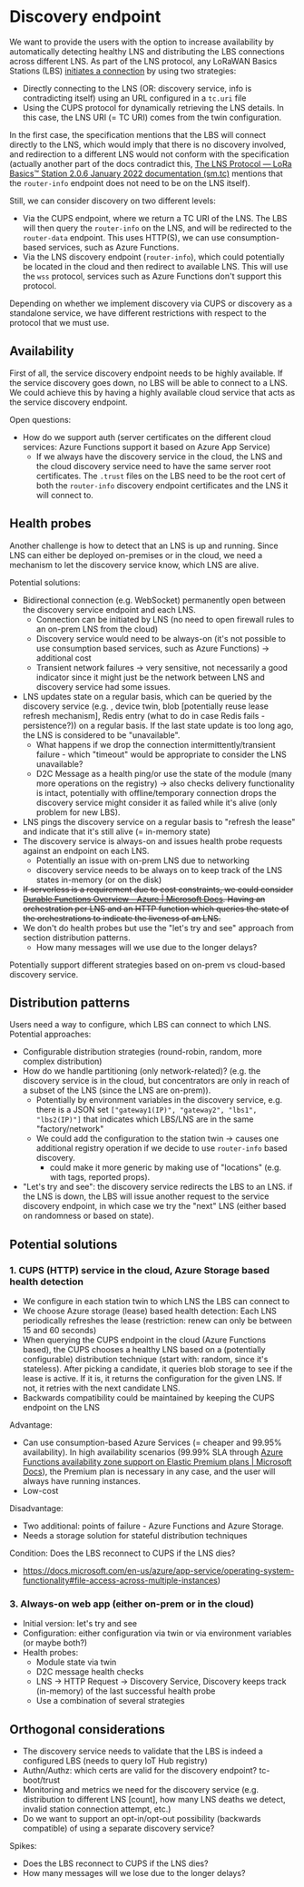 # Discovery endpoint

We want to provide the users with the option to increase availability by automatically detecting healthy LNS and distributing the LBS connections across different LNS. As part of the LNS protocol, any LoRaWAN Basics Stations (LBS) [initiates a connection](https://lora-developers.semtech.com/documentation/tech-papers-and-guides/how-to-use-lora-basics-station) by using two strategies:

- Directly connecting to the LNS (OR: discovery service, info is contradicting itself) using an URL configured in a  `tc.uri` file
- Using the CUPS protocol for dynamically retrieving the LNS details. In this case, the LNS URI (= TC URI) comes from the twin configuration.

In the first case, the specification mentions that the LBS will connect directly to the LNS, which would imply that there is no discovery involved, and redirection to a different LNS would not conform with the specification (actually another part of the docs contradict this, [The LNS Protocol — LoRa Basics™ Station 2.0.6 January 2022 documentation (sm.tc)](https://doc.sm.tc/station/tcproto.html#querying-the-lns-connection-endpoint-discovery) mentions that the `router-info` endpoint does not need to be on the LNS itself).

Still, we can consider discovery on two different levels:

- Via the CUPS endpoint, where we return a TC URI of the LNS. The LBS will then query the `router-info` on the LNS, and will be redirected to the `router-data` endpoint. This uses HTTP(S), we can use consumption-based services, such as Azure Functions.
- Via the LNS discovery endpoint (`router-info`), which could potentially be located in the cloud and then redirect to available LNS. This will use the `wss` protocol, services such as Azure Functions don't support this protocol.

Depending on whether we implement discovery via CUPS or discovery as a standalone service, we have different restrictions with respect to the protocol that we must use.

## Availability

First of all, the service discovery endpoint needs to be highly available. If the service discovery goes down, no LBS will be able to connect to a LNS. We could achieve this by having a highly available cloud service that acts as the service discovery endpoint.

Open questions:

- How do we support auth (server certificates on the different cloud services: Azure Functions support it based on Azure App Service)
  - If we always have the discovery service in the cloud, the LNS and the cloud discovery service need to have the same server root certificates. The `.trust` files on the LBS need to be the root cert of both the `router-info` discovery endpoint certificates and the LNS it will connect to.

## Health probes

Another challenge is how to detect that an LNS is up and running. Since LNS can either be deployed on-premises or in the cloud, we need a mechanism to let the discovery service know, which LNS are alive.

Potential solutions:

- Bidirectional connection (e.g. WebSocket) permanently open between the discovery service endpoint and each LNS.
  - Connection can be initiated by LNS (no need to open firewall rules to an on-prem LNS from the cloud)
  - Discovery service would need to be always-on (it's not possible to use consumption based services, such as Azure Functions) -> additional cost
  - Transient network failures -> very sensitive, not necessarily a good indicator since it might just be the network between LNS and discovery service had some issues.
- LNS updates state on a regular basis, which can be queried by the discovery service (e.g. , device twin, blob [potentially reuse lease refresh mechanism], Redis entry (what to do in case Redis fails - persistence?)) on a regular basis. If the last state update is too long ago, the LNS is considered to be "unavailable".
  - What happens if we drop the connection intermittently/transient failure - which "timeout" would be appropriate to consider the LNS unavailable?
  - D2C Message as a health ping/or use the state of the module (many more operations on the registry) -> also checks delivery functionality is intact, potentially with offline/temporary connection drops the discovery service might consider it as failed while it's alive (only problem for new LBS).
- LNS pings the discovery service on a regular basis to "refresh the lease" and indicate that it's still alive (= in-memory state)
- The discovery service is always-on and issues health probe requests against an endpoint on each LNS.
  - Potentially an issue with on-prem LNS due to networking
  - discovery service needs to be always on to keep track of the LNS states in-memory (or on the disk)
- ~~If serverless is a requirement due to cost constraints, we could consider [Durable Functions Overview - Azure | Microsoft Docs](https://docs.microsoft.com/en-us/azure/azure-functions/durable/durable-functions-overview?tabs=csharp#async-http). Having an orchestration per LNS and an HTTP function which queries the state of the orchestrations to indicate the liveness of an LNS.~~
- We don't do health probes but use the "let's try and see" approach from section distribution patterns.
  - How many messages will we use due to the longer delays?

Potentially support different strategies based on on-prem vs cloud-based discovery service.

## Distribution patterns

Users need a way to configure, which LBS can connect to which LNS. Potential approaches:

- Configurable distribution strategies (round-robin, random, more complex distribution)
- How do we handle partitioning (only network-related)? (e.g. the discovery service is in the cloud, but concentrators are only in reach of a subset of the LNS (since the LNS are on-prem)).
  - Potentially by environment variables in the discovery service, e.g. there is a JSON set `["gateway1(IP)", "gateway2", "lbs1", "lbs2(IP)"]` that indicates which LBS/LNS are in the same "factory/network"
  - We could add the configuration to the station twin -> causes one additional registry operation if we decide to use `router-info` based discovery.
    - could make it more generic by making use of "locations" (e.g. with tags, reported props).
- "Let's try and see": the discovery service redirects the LBS to an LNS. if the LNS is down, the LBS will issue another request to the service discovery endpoint, in which case we try the "next" LNS (either based on randomness or based on state).

## Potential solutions

### 1. CUPS (HTTP) service in the cloud, Azure Storage based health detection

- We configure in each station twin to which LNS the LBS can connect to
- We choose Azure storage (lease) based health detection: Each LNS periodically refreshes the lease (restriction: renew can only be between 15 and 60 seconds)
- When querying the CUPS endpoint in the cloud (Azure Functions based), the CUPS chooses a healthy LNS based on a (potentially configurable) distribution technique (start with: random, since it's stateless). After picking a candidate, it queries blob storage to see if the lease is active. If it is, it returns the configuration for the given LNS. If not, it retries with the next candidate LNS.
- Backwards compatibility could be maintained by keeping the CUPS endpoint on the LNS

Advantage:

- Can use consumption-based Azure Services (= cheaper and 99.95% availability). In high availability scenarios (99.99% SLA through [Azure Functions availability zone support on Elastic Premium plans | Microsoft Docs](https://docs.microsoft.com/en-us/azure/azure-functions/azure-functions-az-redundancy)), the Premium plan is necessary in any case, and the user will always have running instances.
- Low-cost

Disadvantage:

- Two additional: points of failure - Azure Functions and Azure Storage.
- Needs a storage solution for stateful distribution techniques

Condition: Does the LBS reconnect to CUPS if the LNS dies?

- https://docs.microsoft.com/en-us/azure/app-service/operating-system-functionality#file-access-across-multiple-instances)

### 3. Always-on web app (either on-prem or in the cloud)

- Initial version: let's try and see
- Configuration: either configuration via twin or via environment variables (or maybe both?)
- Health probes:
  - Module state via twin
  - D2C message health checks
  - LNS -> HTTP Request -> Discovery Service, Discovery keeps track (in-memory) of the last successful health probe
  - Use a combination of several strategies

## Orthogonal considerations

- The discovery service needs to validate that the LBS is indeed a configured LBS (needs to query IoT Hub registry)
- Authn/Authz: which certs are valid for the discovery endpoint? tc-boot/trust
- Monitoring and metrics we need for the discovery service (e.g. distribution to different LNS [count], how many LNS deaths we detect, invalid station connection attempt, etc.)
- Do we want to support an opt-in/opt-out possibility (backwards compatible) of using a separate discovery service?

Spikes:

- Does the LBS reconnect to CUPS if the LNS dies?
- How many messages will we lose due to the longer delays?



